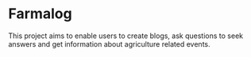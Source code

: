 # Farmalog
 This project aims to enable users to create blogs, ask questions to seek answers and get information about agriculture related events.

